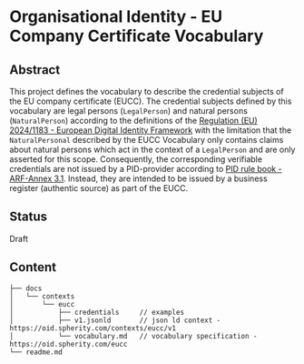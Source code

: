 # Organisational Identity - EU Company Certificate Vocabulary

## Abstract

This project defines the vocabulary to describe the credential subjects of the EU company certificate (EUCC). The credential subjects defined by this vocabulary are legal persons (`LegalPerson`) and natural persons (`NaturalPerson`) according to the definitions of the [Regulation (EU) 2024/1183 - European Digital Identity Framework](https://eur-lex.europa.eu/eli/reg/2024/1183) with the limitation that the `NaturalPersonal` described by the EUCC Vocabulary only contains claims about natural persons which act in the context of a `LegalPerson` and are only asserted for this scope. Consequently, the corresponding verifiable credentials are not issued by a PID-provider according to [PID rule book - ARF-Annex 3.1](https://github.com/eu-digital-identity-wallet/eudi-doc-architecture-and-reference-framework/blob/v1.4.0/docs/annexes/annex-3/annex-3.01-pid-rulebook.md). Instead, they are intended to be issued by a business register (authentic source) as part of the EUCC.

## Status

Draft

## Content

```
├── docs
│   └── contexts
│       └── eucc
│           ├── credentials     // examples
│           ├── v1.jsonld       // json ld context - https://oid.spherity.com/contexts/eucc/v1
│           └── vocabulary.md   // vocabulary specification - https://oid.spherity.com/eucc
└── readme.md
```